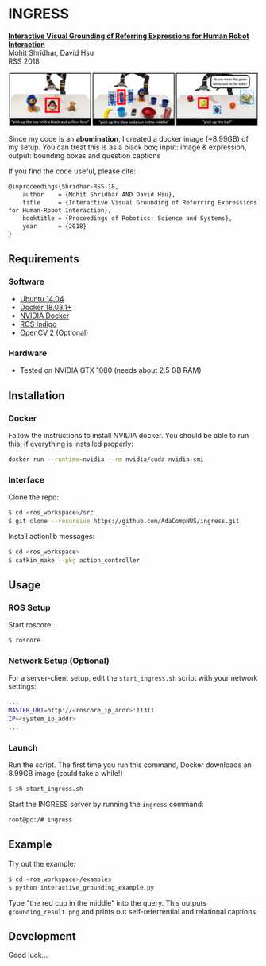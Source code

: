 # INGRESS

[**Interactive Visual Grounding of Referring Expressions for Human Robot Interaction**](http://www.roboticsproceedings.org/rss14/p28.pdf)  
Mohit Shridhar, David Hsu  
RSS 2018

![](data/main_fig_paper.jpg)

Since my code is an **abomination**, I created a docker image (~8.99GB) of my setup. You can treat this is as a black box; input: image & expression, output: bounding boxes and question captions  

If you find the code useful, please cite:

```
@inproceedings{Shridhar-RSS-18, 
    author    = {Mohit Shridhar AND David Hsu}, 
    title     = {Interactive Visual Grounding of Referring Expressions for Human-Robot Interaction}, 
    booktitle = {Proceedings of Robotics: Science and Systems}, 
    year      = {2018}
} 
```

## Requirements

### Software
- [Ubuntu 14.04](http://releases.ubuntu.com/14.04/)
- [Docker 18.03.1+](https://docs.docker.com/install/linux/docker-ce/ubuntu/#install-docker-ce)
- [NVIDIA Docker](https://github.com/nvidia/nvidia-docker/wiki/Installation-(version-2.0))
- [ROS Indigo](http://wiki.ros.org/indigo/Installation/Ubuntu)
- [OpenCV 2](https://docs.opencv.org/3.4.1/d2/de6/tutorial_py_setup_in_ubuntu.html) (Optional)

### Hardware
- Tested on NVIDIA GTX 1080 (needs about 2.5 GB RAM)
	
## Installation

### Docker

Follow the instructions to install NVIDIA docker. You should be able to run this, if everything is installed properly:
```bash
docker run --runtime=nvidia --rm nvidia/cuda nvidia-smi
```

### Interface

Clone the repo:
```bash
$ cd <ros_workspace>/src
$ git clone --recursive https://github.com/AdaCompNUS/ingress.git
```

Install actionlib messages:
```bash
$ cd <ros_workspace>
$ catkin_make --pkg action_controller
```

## Usage

### ROS Setup

Start roscore:
```bash
$ roscore
```

### Network Setup (Optional)

For a server-client setup, edit the `start_ingress.sh` script with your network settings:
```bash
...
MASTER_URI=http://<roscore_ip_addr>:11311
IP=<system_ip_addr>
...
```

### Launch

Run the script. The first time you run this command, Docker downloads an 8.99GB image (could take a while!)  
```bash
$ sh start_ingress.sh
```

Start the INGRESS server by running the `ingress` command:
```bash
root@pc:/# ingress
```


## Example

Try out the example:

```bash
$ cd <ros_workspace>/examples
$ python interactive_grounding_example.py
```

Type "the red cup in the middle" into the query. This outputs `grounding_result.png` and prints out self-referrential and relational captions.


## Development

Good luck...



